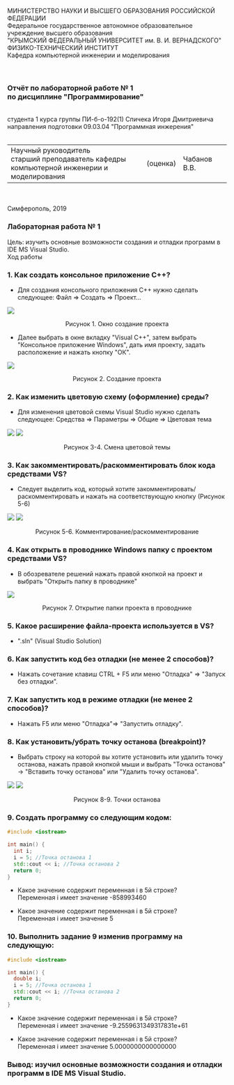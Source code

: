 МИНИСТЕРСТВО НАУКИ  И ВЫСШЕГО ОБРАЗОВАНИЯ РОССИЙСКОЙ ФЕДЕРАЦИИ  
Федеральное государственное автономное образовательное учреждение высшего образования  
"КРЫМСКИЙ ФЕДЕРАЛЬНЫЙ УНИВЕРСИТЕТ им. В. И. ВЕРНАДСКОГО"  
ФИЗИКО-ТЕХНИЧЕСКИЙ ИНСТИТУТ  
Кафедра компьютерной инженерии и моделирования
<br/><br/>
​
### Отчёт по лабораторной работе № 1<br/> по дисциплине "Программирование"
<br/>
​
студента 1 курса группы ПИ-б-о-192(1)  
Спичека Игоря Дмитриевича
направления подготовки 09.03.04 "Программная инжерения"  
<br/>
​
<table>
<tr><td>Научный руководитель<br/> старший преподаватель кафедры<br/> компьютерной инженерии и моделирования</td>
<td>(оценка)</td>
<td>Чабанов В.В.</td>
</tr>
</table>
<br/><br/>
​
Симферополь, 2019

### Лабораторная работа № 1
Цель: изучить основные возможности создания и отладки программ в IDE MS Visual Studio.
<br/>
Ход работы
<br/>

### 1. Как создать консольное приложение C++?
- Для создания консольного приложения C++ нужно сделать следующее: 
Файл => Создать => Проект...
<img src="img/createprj.JPG">
<p align="center">Рисунок 1. Окно создание проекта</p>

- Далее выбрать в окне вкладку "Visual C++", затем выбрать "Консольное приложение Windows", дать имя проекту, задать расположение и нажать кнопку "ОК".

<img src="img/createprj2.JPG">
<p align="center">Рисунок 2. Создание проекта</p>

### 2. Как изменить цветовую схему (оформление) среды?
- Для изменения цветовой схемы Visual Studio нужно сделать следующее:
Средства => Параметры => Общие => Цветовая тема
<img src="img/changetheme.JPG">
<img src="img/changetheme2.JPG">
<p align="center">Рисунок 3-4. Смена цветовой темы</p>

### 3. Как закомментировать/раскомментировать блок кода средствами VS?
- Следует выделить код, который хотите закомментировать/раскомментировать и нажать на соответствующую кнопку (Рисунок 5-6)
<img src="img/comment.JPG">
<img src="img/uncomment.jpg">
<p align="center">Рисунок 5-6. Комментирование/раскомментирование</p>

### 4. Как открыть в проводнике Windows папку с проектом средствами VS?
- В обозревателе решений нажать правой кнопкой на проект и выбрать "Открыть папку в проводнике"
<img src="img/open.jpg">
<p align="center">Рисунок 7. Открытие папки проекта в проводнике</p>

### 5. Какое расширение файла-проекта используется в VS?
- ".sln" (Visual Studio Solution)

### 6. Как запустить код без отладки (не менее 2 способов)?
- Нажать сочетание клавиш CTRL + F5 или меню "Отладка" => "Запуск без отладки".

### 7. Как запустить код в режиме отладки (не менее 2 способов)?
- Нажать F5 или меню "Отладка"=> "Запустить отладку".

### 8. Как установить/убрать точку останова (breakpoint)?
- Выбрать строку на которой вы хотите установить или удалить точку останова, нажать правой кнопкой мыши и выбрать "Точка останова" -> "Вставить точку останова" или "Удалить точку останова".
<img src="img/breakpoint.JPG">
<img src="img/breakpoint2.JPG">
<p align="center">Рисунок 8-9. Точки останова</p>

### 9. Создать программу со следующим кодом:
```cpp
#include <iostream>

int main() {
  int i;
  i = 5; //Точка останова 1
  std::cout << i; //Точка останова 2
  return 0;
}
```
- Какое значение содержит переменная i в 5й строке? <br/>
Переменная i имеет значение -858993460


- Какое значение содержит переменная i в 5й строке? <br/>
Переменная i имеет значение 5


### 10. Выполнить задание 9 изменив программу на следующую:
```cpp
#include <iostream>

int main() {
  double i;
  i = 5; //Точка останова 1
  std::cout << i; //Точка останова 2
  return 0;
}
```
- Какое значение содержит переменная i в 5й строке? <br/>
Переменная i имеет значение -9.2559631349317831e+61


- Какое значение содержит переменная i в 5й строке? <br/>
Переменная i имеет значение 5.0000000000000000


### Вывод: изучил основные возможности создания и отладки программ в IDE MS Visual Studio.
